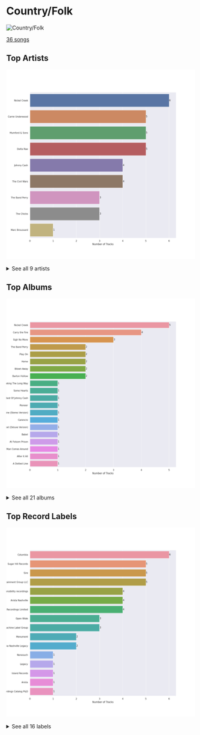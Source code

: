 # Country/Folk


<img src="https://mosaic.scdn.co/640/ab67616d0000b27324e1589fb3eab8ae8831f388ab67616d0000b2735726e327fd968a6fb5974350ab67616d0000b273724bd326692d222c5906b0b0ab67616d0000b27379c820d2d853c756c3738d39" alt="Country/Folk" width="100" />

[36 songs](country_folk_tracks.md)

## Top Artists

![Bar chart of top 9 artists in Country/Folk](../images/playlists/country_folk/artists.png)


<details>
<summary>See all 9 artists</summary>

|   Number of Tracks | Art                                                                                              | Artist           | 🔗                                                           |
|-------------------:|:-------------------------------------------------------------------------------------------------|:-----------------|:------------------------------------------------------------|
|                  6 | <img src="https://i.scdn.co/image/ab6761610000e5eb78a54dca2a384cc48805b015" alt="" width="50" /> | Nickel Creek     | [🔗](https://open.spotify.com/artist/3bcLBxvaI7GsBzGp3WHnwQ) |
|                  5 | <img src="https://i.scdn.co/image/ab6761610000e5ebc1c077c305eb4b2bcac25fd5" alt="" width="50" /> | Carrie Underwood | [🔗](https://open.spotify.com/artist/4xFUf1FHVy696Q1JQZMTRj) |
|                  5 | <img src="https://i.scdn.co/image/ab6761610000e5eb87ac264d392a72af95ca9fdb" alt="" width="50" /> | Mumford & Sons   | [🔗](https://open.spotify.com/artist/3gd8FJtBJtkRxdfbTu19U2) |
|                  5 | <img src="https://i.scdn.co/image/ab6761610000e5eb6437a0b8a5cf89ec8cbbfe9b" alt="" width="50" /> | Delta Rae        | [🔗](https://open.spotify.com/artist/0iidQFemlPhkoHqFroz2my) |
|                  4 | <img src="https://i.scdn.co/image/ab6761610000e5eb152cf48cf9541c7061570857" alt="" width="50" /> | Johnny Cash      | [🔗](https://open.spotify.com/artist/6kACVPfCOnqzgfEF5ryl0x) |
|                  4 | <img src="https://i.scdn.co/image/ab6761610000e5eb0bae8ba82eaf7e63af515c9f" alt="" width="50" /> | The Civil Wars   | [🔗](https://open.spotify.com/artist/6J7rw7NELJUCThPbAfyLIE) |
|                  3 | <img src="https://i.scdn.co/image/ab6761610000e5eb173d4b457016fe0727a7e50d" alt="" width="50" /> | The Band Perry   | [🔗](https://open.spotify.com/artist/75FnCoo4FBxH5K1Rrx0k5A) |
|                  3 | <img src="https://i.scdn.co/image/ab6761610000e5eb43d9d87bba466538f5c40901" alt="" width="50" /> | The Chicks       | [🔗](https://open.spotify.com/artist/25IG9fa7cbdmCIy3OnuH57) |
|                  1 | <img src="https://i.scdn.co/image/ab6761610000e5ebc78a80d480018ec030aade25" alt="" width="50" /> | Marc Broussard   | [🔗](https://open.spotify.com/artist/4cEwEednPwWCdYT7ZhROZe) |

</details>


## Top Albums

![Bar chart of top 21 albums in Country/Folk](../images/playlists/country_folk/albums.png)


<details>
<summary>See all 21 albums</summary>

|   Number of Tracks | Art                                                                                              | Album                                 | 🔗                                                          |
|-------------------:|:-------------------------------------------------------------------------------------------------|:--------------------------------------|:-----------------------------------------------------------|
|                  5 | <img src="https://i.scdn.co/image/ab67616d0000b2739ab215825eb77076b1b4b387" alt="" width="50" /> | Nickel Creek                          | [🔗](https://open.spotify.com/album/5SGG7graQOU3OnK3cZZCNd) |
|                  4 | <img src="https://i.scdn.co/image/ab67616d0000b27349aaf14f0936159764cd728a" alt="" width="50" /> | Carry the Fire                        | [🔗](https://open.spotify.com/album/42NjSADnDs97o75bICIqs0) |
|                  3 | <img src="https://i.scdn.co/image/ab67616d0000b2736d0a13a643d83342430c07da" alt="" width="50" /> | Sigh No More                          | [🔗](https://open.spotify.com/album/6w5W6ZGTvDsppKUOiGMuMo) |
|                  2 | <img src="https://i.scdn.co/image/ab67616d0000b2735726e327fd968a6fb5974350" alt="" width="50" /> | The Band Perry                        | [🔗](https://open.spotify.com/album/3dASAcs9QOsmoSLhHjEhCu) |
|                  2 | <img src="https://i.scdn.co/image/ab67616d0000b27303668e3f13559554eca8ccc6" alt="" width="50" /> | Play On                               | [🔗](https://open.spotify.com/album/3iLrVuA1k7onNmZTuUQH4u) |
|                  2 | <img src="https://i.scdn.co/image/ab67616d0000b27389847614971c417b722c4d97" alt="" width="50" /> | Home                                  | [🔗](https://open.spotify.com/album/1zgQkZFMRqx1Lz9GVXghLt) |
|                  2 | <img src="https://i.scdn.co/image/ab67616d0000b27324e1589fb3eab8ae8831f388" alt="" width="50" /> | Blown Away                            | [🔗](https://open.spotify.com/album/7atJn49QvtOLiFxhQd2hp9) |
|                  2 | <img src="https://i.scdn.co/image/ab67616d0000b2737ebde0a5bb07f53a99c15224" alt="" width="50" /> | Barton Hollow                         | [🔗](https://open.spotify.com/album/4uWgDFxGAp7XlVSHuVBv4E) |
|                  2 | <img src="https://i.scdn.co/image/ab67616d0000b2735e43df674e251ab16cae8031" alt="" width="50" /> | Barton Hollow                         | [🔗](https://open.spotify.com/album/6yCzOeJHgOnJBP3K6IDPIV) |
|                  1 | <img src="https://i.scdn.co/image/ab67616d0000b27389ccaf21947f7929189654dc" alt="" width="50" /> | Taking The Long Way                   | [🔗](https://open.spotify.com/album/2NeJdEWras0uSuzLPlJZk5) |
|                  1 | <img src="https://i.scdn.co/image/ab67616d0000b273724bd326692d222c5906b0b0" alt="" width="50" /> | Some Hearts                           | [🔗](https://open.spotify.com/album/0kys2jaKAiDPfNBd4z7LAg) |
|                  1 | <img src="https://i.scdn.co/image/ab67616d0000b273dfe4bfe695c4192e547e72c7" alt="" width="50" /> | Ring Of Fire: The Best Of Johnny Cash | [🔗](https://open.spotify.com/album/0ucV57dbnqmrGv9d60r6X2) |
|                  1 | <img src="https://i.scdn.co/image/ab67616d0000b27379c820d2d853c756c3738d39" alt="" width="50" /> | Pioneer                               | [🔗](https://open.spotify.com/album/4oXEoK7WVM1lNbmB59IrJ1) |
|                  1 | <img src="https://i.scdn.co/image/ab67616d0000b2730cf212ffc3719550dfab899d" alt="" width="50" /> | I Walk the Line (Stereo Version)      | [🔗](https://open.spotify.com/album/1kd7QnBNMg5kygoclVuDqZ) |
|                  1 | <img src="https://i.scdn.co/image/ab67616d0000b2737cdb143bd2e9906d39c5eb04" alt="" width="50" /> | Carencro                              | [🔗](https://open.spotify.com/album/15dP7BadtY55t9VvFlVrBA) |
|                  1 | <img src="https://i.scdn.co/image/ab67616d0000b273e5d3f32e37004060183a5fc5" alt="" width="50" /> | Babel (Deluxe Version)                | [🔗](https://open.spotify.com/album/4Blt0T4LKGdWreILkYZre3) |
|                  1 | <img src="https://i.scdn.co/image/ab67616d0000b273257b369b3e255c4ddbea4997" alt="" width="50" /> | Babel                                 | [🔗](https://open.spotify.com/album/4QVDwpWrDPF2vUjlTHfRjr) |
|                  1 | <img src="https://i.scdn.co/image/ab67616d0000b2734a04593b7c149dc7b725683e" alt="" width="50" /> | At Folsom Prison                      | [🔗](https://open.spotify.com/album/4TJIdlY9hGSSTO1kUs1neh) |
|                  1 | <img src="https://i.scdn.co/image/ab67616d0000b2736f4f62da3d811b6501a69ffa" alt="" width="50" /> | American IV: The Man Comes Around     | [🔗](https://open.spotify.com/album/2BlL4Gv2DLPu8p58Wcmlm9) |
|                  1 | <img src="https://i.scdn.co/image/ab67616d0000b273672d3c160471692595698564" alt="" width="50" /> | After It All                          | [🔗](https://open.spotify.com/album/0HvAm2vysVverWiodCEhON) |
|                  1 | <img src="https://i.scdn.co/image/ab67616d0000b273d85e555df0cf325f560b91cb" alt="" width="50" /> | A Dotted Line                         | [🔗](https://open.spotify.com/album/3ujidZyCiCruwocS0bDmt2) |

</details>


## Top Record Labels

![Bar chart of top 16 record labels in Country/Folk](../images/playlists/country_folk/labels.png)


<details>
<summary>See all 16 labels</summary>

|   Number of Tracks | Label                             |
|-------------------:|:----------------------------------|
|                  6 | Columbia                          |
|                  5 | Sugar Hill Records                |
|                  5 | Sire                              |
|                  5 | Glassnote Entertainment Group LLC |
|                  4 | sensibility recordings            |
|                  4 | Arista Nashville                  |
|                  4 | 19 Recordings Limited             |
|                  3 | Open Wide                         |
|                  3 | Big Machine Label Group           |
|                  2 | Monument                          |
|                  2 | Columbia Nashville Legacy         |
|                  1 | Nonesuch                          |
|                  1 | Legacy                            |
|                  1 | Island Records                    |
|                  1 | Arista                            |
|                  1 | American Recordings Catalog P&D   |

</details>

